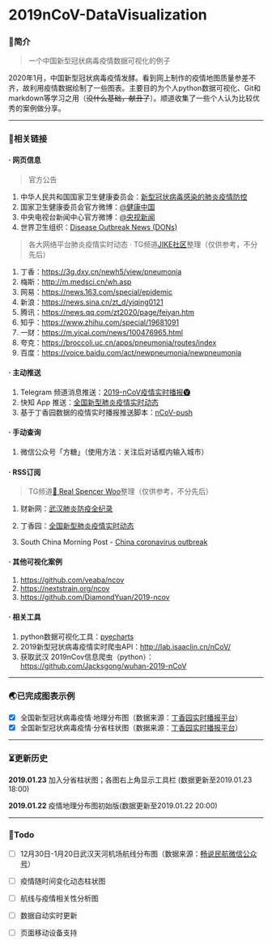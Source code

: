 # 2019nCoV-DataVisualization

### 📖简介

> 一个中国新型冠状病毒疫情数据可视化的例子

2020年1月，中国新型冠状病毒疫情发酵。看到网上制作的疫情地图质量参差不齐，故利用疫情数据绘制了一些图表。主要目的为个人python数据可视化、Git和markdown等学习之用（~~没什么基础，献丑了~~）。顺道收集了一些个人认为比较优秀的案例做分享。

---

### 🔗相关链接

#### · 网页信息

> 官方公告

1. 中华人民共和国国家卫生健康委员会：[新型冠状病毒感染的肺炎疫情防控](http://www.nhc.gov.cn/xcs/xxgzbd/new_list.shtml)
2. 国家卫生健康委员会官方微博：[@健康中国](https://weibo.com/jiankangzhongguo)
3. 中央电视台新闻中心官方微博：[@央视新闻](https://weibo.com/cctvxinwen)
4. 世界卫生组织：[Disease Outbreak News (DONs)](https://www.who.int/csr/don/en/)

> 各大网络平台肺炎疫情实时动态 · TG频道[JIKE社区](https://t.me/jikeinfo)整理（仅供参考，不分先后）

1. 丁香：https://3g.dxy.cn/newh5/view/pneumonia
2. 梅斯：http://m.medsci.cn/wh.asp
3. 网易：https://news.163.com/special/epidemic
4. 新浪：https://news.sina.cn/zt_d/yiqing0121
5. 腾讯：https://news.qq.com/zt2020/page/feiyan.htm
6. 知乎：https://www.zhihu.com/special/19681091
7. 一财：https://m.yicai.com/news/100476965.html
8. 夸克：https://broccoli.uc.cn/apps/pneumonia/routes/index
9. 百度：https://voice.baidu.com/act/newpneumonia/newpneumonia

#### · 主动推送

1. Telegram 频道消息推送：[2019-nCoV疫情实时播报🅥](https://t.me/nCoV2019)
2. 快知 App 推送：[全国新型肺炎疫情实时动态](https://kz.sync163.com/web/topic/Pn3yRwxP04XBx)
3. 基于丁香园数据的疫情实时播报推送脚本：[nCoV-push](https://github.com/easychen/nCoV-push)

#### · 手动查询

1. 微信公众号「方糖」（使用方法：关注后对话框内输入城市）

#### · RSS订阅

> TG频道[📓 Real Spencer Woo](https://t.me/realSpencerWoo)整理（仅供参考，不分先后）

1. 财新网：[武汉肺炎防疫全纪录](https://rsshub.app/coronavirus/caixin)

2. 丁香园：[全国新型肺炎疫情实时动态](https://rsshub.app/coronavirus/dxy)

3. South China Morning Post - [China coronavirus outbreak](https://rsshub.app/coronavirus/scmp)

#### · 其他可视化案例

1. https://github.com/veaba/ncov
2. https://nextstrain.org/ncov
3. https://github.com/DiamondYuan/2019-ncov

#### · 相关工具

1. python数据可视化工具：[pyecharts](https://github.com/pyecharts/pyecharts)
2. 2019新型冠状病毒疫情实时爬虫API：http://lab.isaaclin.cn/nCoV/
3. 获取武汉 2019nCov信息爬虫（python）：https://github.com/Jacksgong/wuhan-2019-nCoV

---

### 🌏已完成图表示例

- [x] 全国新型冠状病毒疫情·地理分布图（数据来源：[丁香园实时播报平台](https://3g.dxy.cn/newh5/view/pneumonia)）
- [x] 全国新型冠状病毒疫情·分省柱状图（数据来源：[丁香园实时播报平台](https://3g.dxy.cn/newh5/view/pneumonia)）

---

### ⏳更新历史

**2019.01.23** 加入分省柱状图；各图右上角显示工具栏 (数据更新至2019.01.23 18:00)

**2019.01.22** 疫情地理分布图初始版(数据更新至2019.01.22 20:00)

---

### 🎯Todo

- [ ] 12月30日-1月20日武汉天河机场航线分布图（数据来源：[畅说民航微信公众号](https://mp.weixin.qq.com/s/7ynWYxB-s7nfz7rmjBLSpQ)）

- [ ] 疫情随时间变化动态柱状图

- [ ] 航线与疫情相关性分析图

- [ ] 数据自动实时更新

- [ ] 页面移动设备支持
